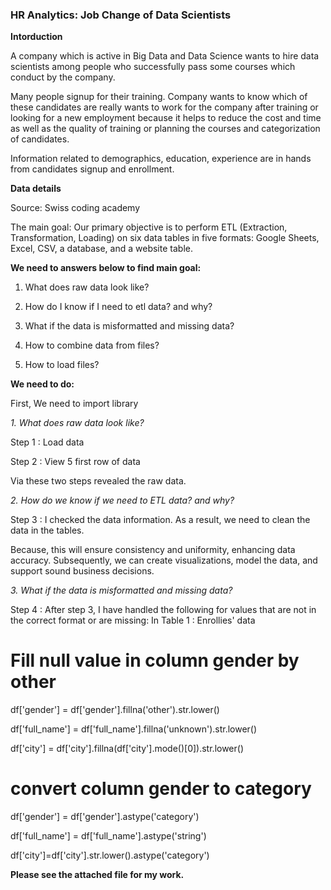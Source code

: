 ### HR Analytics: Job Change of Data Scientists ##
**Intorduction**

A company which is active in Big Data and Data Science wants to hire data scientists among people who successfully pass some courses which conduct by the company.

Many people signup for their training. Company wants to know which of these candidates are really wants to work for the company after training or looking for a new employment because it helps to reduce the cost and time as well as the quality of training or planning the courses and categorization of candidates.

Information related to demographics, education, experience are in hands from candidates signup and enrollment.

**Data details**

Source: Swiss coding academy

The main goal: Our primary objective is to perform ETL (Extraction, Transformation, Loading) on six data tables in five formats: Google Sheets, Excel, CSV, a database, and a website table.

**We need to answers below to find main goal:**

1. What does raw data look like?
   
2. How do I know if I need to etl data? and why?
   
3. What if the data is misformatted and missing data?
    
4. How to combine data from files?
    
5. How to load files?

**We need to do:**

First, We need to import library

*1. What does raw data look like?*

Step 1 : Load data

Step 2 : View 5 first row of data

Via these two steps revealed the raw data.

*2. How do we know if we need to ETL data? and why?*

Step 3 : I checked the data information. As a result, we need to clean the data in the tables. 

Because, this will ensure consistency and uniformity, enhancing data accuracy. Subsequently, we can create visualizations, model the data, and support sound business decisions.

*3. What if the data is misformatted and missing data?*

Step 4 : After step 3, I have handled the following for values ​​that are not in the correct format or are missing:
In Table 1 : Enrollies' data
# Fill null value in column gender by  other

df['gender'] = df['gender'].fillna('other').str.lower()

df['full_name'] = df['full_name'].fillna('unknown').str.lower()

df['city'] = df['city'].fillna(df['city'].mode()[0]).str.lower()

# convert column gender to category

df['gender'] = df['gender'].astype('category')

df['full_name'] = df['full_name'].astype('string')

df['city']=df['city'].str.lower().astype('category')

**Please see the attached file for my work.**







